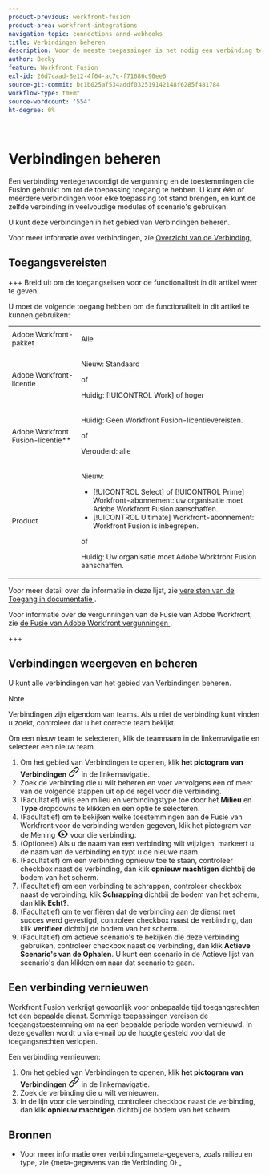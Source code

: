 ```yaml
---
product-previous: workfront-fusion
product-area: workfront-integrations
navigation-topic: connections-annd-webhooks
title: Verbindingen beheren
description: Voor de meeste toepassingen is het nodig een verbinding te maken waarmee Adobe Workfront Fusion kan communiceren met de opgegeven service van derden volgens de instellingen van het specifieke scenario.
author: Becky
feature: Workfront Fusion
exl-id: 26d7caad-8e12-4f04-ac7c-f71686c90ee6
source-git-commit: bc1b025af534addf032519142148f6285f481784
workflow-type: tm+mt
source-wordcount: '554'
ht-degree: 0%

---
```


# Verbindingen beheren

Een verbinding vertegenwoordigt de vergunning en de toestemmingen die Fusion gebruikt om tot de toepassing toegang te hebben. U kunt één of meerdere verbindingen voor elke toepassing tot stand brengen, en kunt de zelfde verbinding in veelvoudige modules of scenario&#39;s gebruiken.

U kunt deze verbindingen in het gebied van Verbindingen beheren.

Voor meer informatie over verbindingen, zie [&#x200B; Overzicht van de Verbinding &#x200B;](/help/workfront-fusion/get-started-with-fusion/understand-fusion/connection-overview.md).

## Toegangsvereisten

+++ Breid uit om de toegangseisen voor de functionaliteit in dit artikel weer te geven.

U moet de volgende toegang hebben om de functionaliteit in dit artikel te kunnen gebruiken:

<table style="table-layout:auto">
 <col> 
 <col> 
 <tbody> 
  <tr> 
   <td role="rowheader">Adobe Workfront-pakket</td> 
   <td> <p>Alle</p> </td> 
  </tr> 
  <tr data-mc-conditions=""> 
   <td role="rowheader">Adobe Workfront-licentie</td> 
   <td> <p>Nieuw: Standaard</p><p>of</p><p>Huidig: [!UICONTROL Work] of hoger</p> </td> 
  </tr> 
  <tr> 
   <td role="rowheader">Adobe Workfront Fusion-licentie**</td> 
   <td>
   <p>Huidig: Geen Workfront Fusion-licentievereisten.</p>
   <p>of</p>
   <p>Verouderd: alle </p>
   </td> 
  </tr> 
  <tr> 
   <td role="rowheader">Product</td> 
   <td>
   <p>Nieuw:</p> <ul><li>[!UICONTROL Select] of [!UICONTROL Prime] Workfront-abonnement: uw organisatie moet Adobe Workfront Fusion aanschaffen.</li><li>[!UICONTROL Ultimate] Workfront-abonnement: Workfront Fusion is inbegrepen.</li></ul>
   <p>of</p>
   <p>Huidig: Uw organisatie moet Adobe Workfront Fusion aanschaffen.</p>
   </td> 
  </tr>
 </tbody> 
</table>

Voor meer detail over de informatie in deze lijst, zie [&#x200B; vereisten van de Toegang in documentatie &#x200B;](/help/workfront-fusion/references/licenses-and-roles/access-level-requirements-in-documentation.md).

Voor informatie over de vergunningen van de Fusie van Adobe Workfront, zie [&#x200B; de Fusie van Adobe Workfront vergunningen &#x200B;](/help/workfront-fusion/set-up-and-manage-workfront-fusion/licensing-operations-overview/license-automation-vs-integration.md).

+++

## Verbindingen weergeven en beheren

U kunt alle verbindingen van het gebied van Verbindingen beheren.

>[!NOTE]
>
>Verbindingen zijn eigendom van teams. Als u niet de verbinding kunt vinden u zoekt, controleer dat u het correcte team bekijkt.
>
>Om een nieuw team te selecteren, klik de teamnaam in de linkernavigatie en selecteer een nieuw team.

1. Om het gebied van Verbindingen te openen, klik **het pictogram van Verbindingen** ![&#x200B; Verbindingen &#x200B;](assets/connections-icon.png) in de linkernavigatie.
1. Zoek de verbinding die u wilt beheren en voer vervolgens een of meer van de volgende stappen uit op de regel voor die verbinding.
1. (Facultatief) wijs een milieu en verbindingstype toe door het **Milieu** en **Type** dropdowns te klikken en een optie te selecteren.
1. (Facultatief) om te bekijken welke toestemmingen aan de Fusie van Workfront voor de verbinding werden gegeven, klik het pictogram van de Mening ![&#x200B; de verbindingstoestemmingen van de Mening &#x200B;](assets/view-connection-permissions.png) voor die verbinding.
1. (Optioneel) Als u de naam van een verbinding wilt wijzigen, markeert u de naam van de verbinding en typt u de nieuwe naam.
1. (Facultatief) om een verbinding opnieuw toe te staan, controleer checkbox naast de verbinding, dan klik **opnieuw machtigen** dichtbij de bodem van het scherm.
1. (Facultatief) om een verbinding te schrappen, controleer checkbox naast de verbinding, klik **Schrapping** dichtbij de bodem van het scherm, dan klik **Echt?**.
1. (Facultatief) om te verifiëren dat de verbinding aan de dienst met succes werd gevestigd, controleer checkbox naast de verbinding, dan klik **verifieer** dichtbij de bodem van het scherm.
1. (Facultatief) om actieve scenario&#39;s te bekijken die deze verbinding gebruiken, controleer checkbox naast de verbinding, dan klik **Actieve Scenario&#39;s van de Ophalen**. U kunt een scenario in de Actieve lijst van scenario&#39;s dan klikken om naar dat scenario te gaan.

## Een verbinding vernieuwen

Workfront Fusion verkrijgt gewoonlijk voor onbepaalde tijd toegangsrechten tot een bepaalde dienst. Sommige toepassingen vereisen de toegangstoestemming om na een bepaalde periode worden vernieuwd. In deze gevallen wordt u via e-mail op de hoogte gesteld voordat de toegangsrechten verlopen.

Een verbinding vernieuwen:

1. Om het gebied van Verbindingen te openen, klik **het pictogram van Verbindingen** ![&#x200B; Verbindingen &#x200B;](assets/connections-icon.png) in de linkernavigatie.
1. Zoek de verbinding die u wilt vernieuwen.
1. In de lijn voor die verbinding, controleer checkbox naast de verbinding, dan klik **opnieuw machtigen** dichtbij de bodem van het scherm.

## Bronnen

* Voor meer informatie over verbindingsmeta-gegevens, zoals milieu en type, zie {meta-gegevens van de Verbinding 0} [.](/help/workfront-fusion/references/connections/connection-metadata.md)
